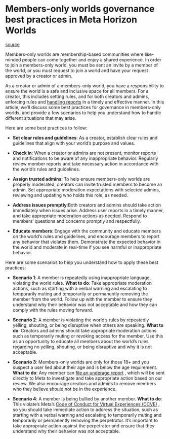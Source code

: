 # Members-only worlds governance best practices in Meta Horizon Worlds

[source](https://developers.meta.com/horizon-worlds/learn/documentation/members-only-worlds/governance-members-only-worlds)

Members-only worlds are membership-based communities where like-minded people can come together and enjoy a shared experience. In order to join a members-only world, you must be sent an invite by a member of the world, or you must request to join a world and have your request approved by a creator or admin.

As a creator or admin of a members-only world, you have a responsibility to ensure the world is a safe and inclusive space for all members. For a creator, this includes setting rules, and for both creators and admins, enforcing rules and [handling reports](/horizon-worlds/learn/documentation/safety-and-privacy/manage-reports-members-only-worlds) in a timely and effective manner. In this article, we’ll discuss some best practices for governance in members-only worlds, and provide a few scenarios to help you understand how to handle different situations that may arise.

Here are some best practices to follow:

*   **Set clear rules and guidelines**: As a creator, establish clear rules and guidelines that align with your world’s purpose and values.

*   **Check in**: When a creator or admins are not present, monitor reports and notifications to be aware of any inappropriate behavior. Regularly review member reports and take necessary action in accordance with the world’s rules and guidelines.

*   **Assign trusted admins**: To help ensure members-only worlds are properly moderated, creators can invite trusted members to become an admin. Set appropriate moderation expectations with selected admins, reviewing and updating who holds this role, as needed.

*   **Address issues promptly**:Both creators and admins should take action immediately when issues arise. Address user reports in a timely manner, and take appropriate moderation actions as needed. Respond to members’ questions and concerns promptly and respectfully.

*   **Educate members**: Engage with the community and educate members on the world’s rules and guidelines, and encourage members to report any behavior that violates them. Demonstrate the expected behavior in the world and moderate in real-time if you see harmful or inappropriate behavior.

Here are some scenarios to help you understand how to apply these best practices:

*   **Scenario 1**: A member is repeatedly using inappropriate language, violating the world rules. **What to do**: Take appropriate moderation actions, such as starting with a verbal warning and escalating to temporarily muting and temporarily or permanently removing the member from the world. Follow up with the member to ensure they understand why their behavior was not acceptable and how they can comply with the rules moving forward.
    

*   **Scenario 2**: A member is violating the world’s rules by repeatedly yelling, shouting, or being disruptive when others are speaking. **What to do**: Creators and admins should take appropriate moderation actions such as temporarily muting or revoking access for the member. Use this as an opportunity to educate all members about the world’s rules regarding no yelling, shouting, or being disruptive and why it is not acceptable.
    

*   **Scenario 3**: Members-only worlds are only for those 18+ and you suspect a user lied about their age and is below the age requirement. **What to do**: Any member can [file an underage report](https://www.meta.com/help/quest/articles/accounts/privacy-information-and-settings/reporting-someone-on-oculus/) , which will be sent directly to Meta to investigate and take appropriate action based on our review. We also encourage creators and admins to remove members who they believe should not be in the experience.
    

*   **Scenario 4**: A member is being bullied by another member. **What to do**: This violate’s Meta’s [Code of Conduct for Virtual Experiences (CCVE)](https://www.meta.com/legal/quest/code-of-conduct-for-virtual-experiences/) , so you should take immediate action to address the situation, such as starting with a verbal warning and escalating to temporarily muting and temporarily or permanently removing the perpetrator. It’s important to take appropriate action against the perpetrator and ensure that they understand why their behavior was not acceptable.
    

 

 

 

 

 

 

 

 

 

 

 

 

 

 

 

 

 

 

 

 

 

 

 

 

 

 

 

 

 

 

 

 

 

 

 

 

 

 

 

 

 

 

 

 

 

 
